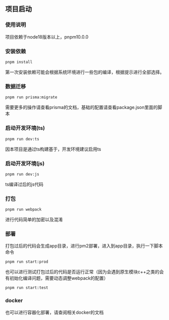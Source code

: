 ## 项目启动

### 使用说明
项目依赖于node18版本以上，pnpm10.0.0

### 安装依赖
    pnpm install
第一次安装依赖可能会根据系统环境进行一些包的编译，根据提示进行全部选择。

### 数据迁移
    pnpm run prisma:migrate
需要更多的操作请查看prisma的文档，基础的配置请查看package.json里面的脚本

### 启动开发环境(ts)
    pnpm run dev:ts
因本项目是通过ts构建基于，开发环境建议启用ts

### 启动开发环境(js)
    pnpm run dev:js
ts编译过后的js代码

### 打包
    pnpm run webpack
进行代码简单的加密以及混淆

### 部署
打包过后的代码会生成app目录，进行pm2部署，进入到app目录，执行一下脚本命令

    pnpm run start:prod
也可以进行测试打包过后的代码是否运行正常（因为会遇到原生模块c++之类的会有初始化编译问题，需要动态调整webpack的配置）

    pnpm run start:test

### docker
也可以进行容器化部署，请查阅相关docker的文档


